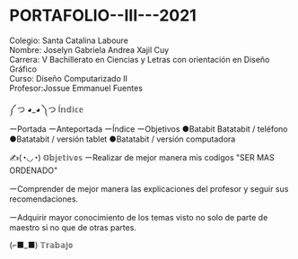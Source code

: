# PORTAFOLIO--III---2021
Colegio: Santa Catalina Laboure  
Nombre: Joselyn Gabriela Andrea Xajil Cuy   
Carrera: V Bachillerato en Ciencias y Letras con orientación en Diseño Gráfico  
Curso: Diseño Computarizado II  
Profesor:Jossue Emmanuel Fuentes  

༼ つ ◕_◕ ༽つ Í𝕟𝕕𝕚𝕔𝕖  
ーPortada 
ーAnteportada 
ーÍndice 
ーObjetivos 
      ●Batabit Batatabit / teléfono 
      ●Batatabit / versión tablet 
      ●Batatabit / versión computadora

✍(◔◡◔) 𝕆𝕓𝕛𝕖𝕥𝕚𝕧𝕠𝕤
ーRealizar de mejor manera mis codigos "SER MAS ORDENADO"

ーComprender de mejor manera las explicaciones del profesor y seguir sus recomendaciones.

ーAdquirir mayor conocimiento de los temas visto no solo de parte de maestro si no que de otras partes.
 
(⌐■_■) 𝕋𝕣𝕒𝕓𝕒𝕛𝕠 
